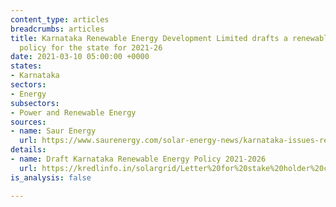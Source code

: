 ```yaml
---
content_type: articles
breadcrumbs: articles
title: Karnataka Renewable Energy Development Limited drafts a renewable energy (RE)
  policy for the state for 2021-26
date: 2021-03-10 05:00:00 +0000
states:
- Karnataka
sectors:
- Energy
subsectors:
- Power and Renewable Energy
sources:
- name: Saur Energy
  url: https://www.saurenergy.com/solar-energy-news/karnataka-issues-renewable-energy-policy-2021-26-targets-20-gw-of-re-projects
details:
- name: Draft Karnataka Renewable Energy Policy 2021-2026
  url: https://kredlinfo.in/solargrid/Letter%20for%20stake%20holder%20comments.pdf
is_analysis: false

---
```

